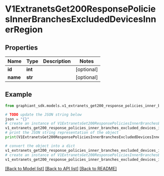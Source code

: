 # V1ExtranetsGet200ResponsePoliciesInnerBranchesExcludedDevicesInnerRegion


## Properties

Name | Type | Description | Notes
------------ | ------------- | ------------- | -------------
**id** | **int** |  | [optional] 
**name** | **str** |  | [optional] 

## Example

```python
from graphiant_sdk.models.v1_extranets_get200_response_policies_inner_branches_excluded_devices_inner_region import V1ExtranetsGet200ResponsePoliciesInnerBranchesExcludedDevicesInnerRegion

# TODO update the JSON string below
json = "{}"
# create an instance of V1ExtranetsGet200ResponsePoliciesInnerBranchesExcludedDevicesInnerRegion from a JSON string
v1_extranets_get200_response_policies_inner_branches_excluded_devices_inner_region_instance = V1ExtranetsGet200ResponsePoliciesInnerBranchesExcludedDevicesInnerRegion.from_json(json)
# print the JSON string representation of the object
print(V1ExtranetsGet200ResponsePoliciesInnerBranchesExcludedDevicesInnerRegion.to_json())

# convert the object into a dict
v1_extranets_get200_response_policies_inner_branches_excluded_devices_inner_region_dict = v1_extranets_get200_response_policies_inner_branches_excluded_devices_inner_region_instance.to_dict()
# create an instance of V1ExtranetsGet200ResponsePoliciesInnerBranchesExcludedDevicesInnerRegion from a dict
v1_extranets_get200_response_policies_inner_branches_excluded_devices_inner_region_from_dict = V1ExtranetsGet200ResponsePoliciesInnerBranchesExcludedDevicesInnerRegion.from_dict(v1_extranets_get200_response_policies_inner_branches_excluded_devices_inner_region_dict)
```
[[Back to Model list]](../README.md#documentation-for-models) [[Back to API list]](../README.md#documentation-for-api-endpoints) [[Back to README]](../README.md)


